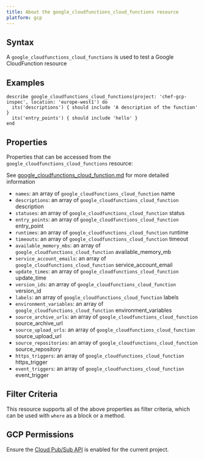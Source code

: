 ```yaml
---
title: About the google_cloudfunctions_cloud_functions resource
platform: gcp
---
```


## Syntax
A `google_cloudfunctions_cloud_functions` is used to test a Google CloudFunction resource

## Examples
```
describe google_cloudfunctions_cloud_functions(project: 'chef-gcp-inspec', location: 'europe-west1') do
  its('descriptions') { should include 'A description of the function' }
  its('entry_points') { should include 'hello' }
end
```

## Properties
Properties that can be accessed from the `google_cloudfunctions_cloud_functions` resource:

See [google_cloudfunctions_cloud_function.md](google_cloudfunctions_cloud_function.md) for more detailed information
  * `names`: an array of `google_cloudfunctions_cloud_function` name
  * `descriptions`: an array of `google_cloudfunctions_cloud_function` description
  * `statuses`: an array of `google_cloudfunctions_cloud_function` status
  * `entry_points`: an array of `google_cloudfunctions_cloud_function` entry_point
  * `runtimes`: an array of `google_cloudfunctions_cloud_function` runtime
  * `timeouts`: an array of `google_cloudfunctions_cloud_function` timeout
  * `available_memory_mbs`: an array of `google_cloudfunctions_cloud_function` available_memory_mb
  * `service_account_emails`: an array of `google_cloudfunctions_cloud_function` service_account_email
  * `update_times`: an array of `google_cloudfunctions_cloud_function` update_time
  * `version_ids`: an array of `google_cloudfunctions_cloud_function` version_id
  * `labels`: an array of `google_cloudfunctions_cloud_function` labels
  * `environment_variables`: an array of `google_cloudfunctions_cloud_function` environment_variables
  * `source_archive_urls`: an array of `google_cloudfunctions_cloud_function` source_archive_url
  * `source_upload_urls`: an array of `google_cloudfunctions_cloud_function` source_upload_url
  * `source_repositories`: an array of `google_cloudfunctions_cloud_function` source_repository
  * `https_triggers`: an array of `google_cloudfunctions_cloud_function` https_trigger
  * `event_triggers`: an array of `google_cloudfunctions_cloud_function` event_trigger

## Filter Criteria
This resource supports all of the above properties as filter criteria, which can be used
with `where` as a block or a method.

## GCP Permissions

Ensure the [Cloud Pub/Sub API](https://console.cloud.google.com/apis/library/cloudfunctions.googleapis.com/) is enabled for the current project.
